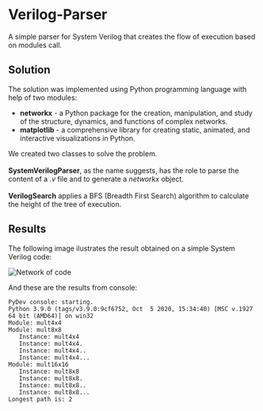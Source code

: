 # Verilog-Parser

A simple parser for System Verilog that creates the flow of execution based on modules call.

## Solution

The solution was implemented using Python programming language with help of two modules:
- **networkx** - a Python package for the creation, manipulation, and study of the structure, dynamics, and functions of complex networks.
- **matplotlib** - a comprehensive library for creating static, animated, and interactive visualizations in Python.

We created two classes to solve the problem. 
<br><br>**SystemVerilogParser**, as the name suggests, has the role to parse the content of a _.v_ file and to generate a _networkx_ object.
<br><br>**VerilogSearch** applies a BFS (Breadth First Search) algorithm to calculate the height of the tree of execution.

## Results

The following image ilustrates the result obtained on a simple System Verilog code:

![Network of code](https://imgur.com/He1rNYH.png)

And these are the results from console:

```angular2html
PyDev console: starting.
Python 3.9.0 (tags/v3.9.0:9cf6752, Oct  5 2020, 15:34:40) [MSC v.1927 64 bit (AMD64)] on win32
Module: mult4x4
Module: mult8x8
   Instance: mult4x4
   Instance: mult4x4.
   Instance: mult4x4..
   Instance: mult4x4...
Module: mult16x16
   Instance: mult8x8
   Instance: mult8x8.
   Instance: mult8x8..
   Instance: mult8x8...
Longest path is: 2
```

